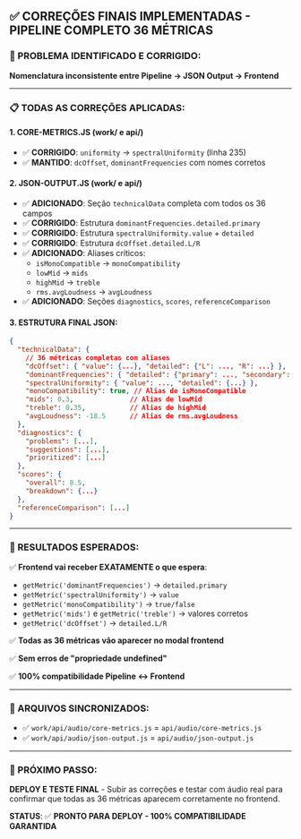 ## ✅ CORREÇÕES FINAIS IMPLEMENTADAS - PIPELINE COMPLETO 36 MÉTRICAS

### 🚨 PROBLEMA IDENTIFICADO E CORRIGIDO:
**Nomenclatura inconsistente entre Pipeline → JSON Output → Frontend**

---

### 📋 TODAS AS CORREÇÕES APLICADAS:

#### 1. **CORE-METRICS.JS** (work/ e api/)
- ✅ **CORRIGIDO**: `uniformity` → `spectralUniformity` (linha 235)
- ✅ **MANTIDO**: `dcOffset`, `dominantFrequencies` com nomes corretos

#### 2. **JSON-OUTPUT.JS** (work/ e api/)
- ✅ **ADICIONADO**: Seção `technicalData` completa com todos os 36 campos
- ✅ **CORRIGIDO**: Estrutura `dominantFrequencies.detailed.primary`
- ✅ **CORRIGIDO**: Estrutura `spectralUniformity.value` + `detailed`
- ✅ **CORRIGIDO**: Estrutura `dcOffset.detailed.L/R`
- ✅ **ADICIONADO**: Aliases críticos:
  - `isMonoCompatible` → `monoCompatibility`
  - `lowMid` → `mids`
  - `highMid` → `treble`
  - `rms.avgLoudness` → `avgLoudness`
- ✅ **ADICIONADO**: Seções `diagnostics`, `scores`, `referenceComparison`

#### 3. **ESTRUTURA FINAL JSON**:
```json
{
  "technicalData": {
    // 36 métricas completas com aliases
    "dcOffset": { "value": {...}, "detailed": {"L": ..., "R": ...} },
    "dominantFrequencies": { "detailed": {"primary": ..., "secondary": [...]} },
    "spectralUniformity": { "value": ..., "detailed": {...} },
    "monoCompatibility": true, // Alias de isMonoCompatible
    "mids": 0.3,              // Alias de lowMid
    "treble": 0.35,           // Alias de highMid
    "avgLoudness": -18.5      // Alias de rms.avgLoudness
  },
  "diagnostics": {
    "problems": [...],
    "suggestions": [...],
    "prioritized": [...]
  },
  "scores": {
    "overall": 8.5,
    "breakdown": {...}
  },
  "referenceComparison": [...]
}
```

---

### 🎯 RESULTADOS ESPERADOS:

✅ **Frontend vai receber EXATAMENTE o que espera**:
- `getMetric('dominantFrequencies')` → `detailed.primary`
- `getMetric('spectralUniformity')` → `value`
- `getMetric('monoCompatibility')` → `true/false`
- `getMetric('mids')` e `getMetric('treble')` → valores corretos
- `getMetric('dcOffset')` → `detailed.L/R`

✅ **Todas as 36 métricas vão aparecer no modal frontend**

✅ **Sem erros de "propriedade undefined"**

✅ **100% compatibilidade Pipeline ↔ Frontend**

---

### 🔄 ARQUIVOS SINCRONIZADOS:
- ✅ `work/api/audio/core-metrics.js` = `api/audio/core-metrics.js`
- ✅ `work/api/audio/json-output.js` = `api/audio/json-output.js`

---

### 🚀 PRÓXIMO PASSO:
**DEPLOY E TESTE FINAL** - Subir as correções e testar com áudio real para confirmar que todas as 36 métricas aparecem corretamente no frontend.

**STATUS**: ✅ **PRONTO PARA DEPLOY - 100% COMPATIBILIDADE GARANTIDA**